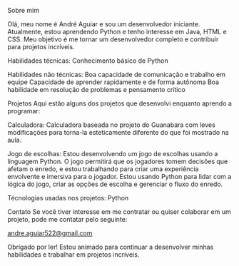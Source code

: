 Sobre mim

Olá, meu nome é André Aguiar e sou um desenvolvedor iniciante. Atualmente, estou aprendendo Python e tenho interesse em Java, HTML e CSS. Meu objetivo é me tornar um desenvolvedor completo e contribuir para projetos incríveis.

Habilidades técnicas:
Conhecimento básico de Python

Habilidades não técnicas:
Boa capacidade de comunicação e trabalho em equipe
Capacidade de aprender rapidamente e de forma autônoma
Boa habilidade em resolução de problemas e pensamento crítico

Projetos
Aqui estão alguns dos projetos que desenvolvi enquanto aprendo a programar:

Calculadora:
Calculadora baseada no projeto do Guanabara com leves modificações para torna-la esteticamente diferente do que foi mostrado na aula.

Jogo de escolhas:
Estou desenvolvendo um jogo de escolhas usando a linguagem Python. O jogo permitirá que os jogadores tomem decisões que afetam o enredo, e estou trabalhando para criar uma experiência envolvente e imersiva para o jogador. Estou usando Python para lidar com a lógica do jogo, criar as opções de escolha e gerenciar o fluxo do enredo.

Técnologias usadas nos projetos:
Python

Contato
Se você tiver interesse em me contratar ou quiser colaborar em um projeto, pode me contatar pelo seguinte:


andre.aguiar522@gmail.com

Obrigado por ler! Estou animado para continuar a desenvolver minhas habilidades e trabalhar em projetos incríveis.
